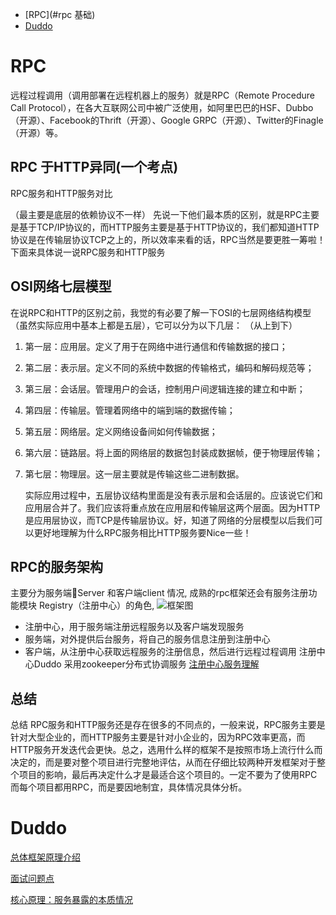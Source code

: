 * [RPC](#rpc 基础)
* [Duddo](#Duddo框架学习)
# RPC
远程过程调用（调用部署在远程机器上的服务）就是RPC（Remote Procedure Call Protocol），在各大互联网公司中被广泛使用，如阿里巴巴的HSF、Dubbo（开源）、Facebook的Thrift（开源）、Google GRPC（开源）、Twitter的Finagle（开源）等。
## RPC 于HTTP异同(一个考点)
RPC服务和HTTP服务对比

（最主要是底层的依赖协议不一样）
先说一下他们最本质的区别，就是RPC主要是基于TCP/IP协议的，而HTTP服务主要是基于HTTP协议的，我们都知道HTTP协议是在传输层协议TCP之上的，所以效率来看的话，RPC当然是要更胜一筹啦！下面来具体说一说RPC服务和HTTP服务

## OSI网络七层模型

在说RPC和HTTP的区别之前，我觉的有必要了解一下OSI的七层网络结构模型（虽然实际应用中基本上都是五层），它可以分为以下几层： （从上到下）
1.  第一层：应用层。定义了用于在网络中进行通信和传输数据的接口；
2. 第二层：表示层。定义不同的系统中数据的传输格式，编码和解码规范等；
3. 第三层：会话层。管理用户的会话，控制用户间逻辑连接的建立和中断；
4. 第四层：传输层。管理着网络中的端到端的数据传输；
5. 第五层：网络层。定义网络设备间如何传输数据；
6. 第六层：链路层。将上面的网络层的数据包封装成数据帧，便于物理层传输；
7. 第七层：物理层。这一层主要就是传输这些二进制数据。

     实际应用过程中，五层协议结构里面是没有表示层和会话层的。应该说它们和应用层合并了。我们应该将重点放在应用层和传输层这两个层面。因为HTTP是应用层协议，而TCP是传输层协议。好，知道了网络的分层模型以后我们可以更好地理解为什么RPC服务相比HTTP服务要Nice一些！

## RPC的服务架构
 主要分为服务端Server 和客户端client 情况, 成熟的rpc框架还会有服务注册功能模块 Registry（注册中心）的角色,
 ![框架图](https://img-blog.csdn.net/20181002131701885?watermark/2/text/aHR0cHM6Ly9ibG9nLmNzZG4ubmV0L3FxXzI4MzUwOTk3/font/5a6L5L2T/fontsize/400/fill/I0JBQkFCMA==/dissolve/70)
*  注册中心，用于服务端注册远程服务以及客户端发现服务
*  服务端，对外提供后台服务，将自己的服务信息注册到注册中心
*  客户端，从注册中心获取远程服务的注册信息，然后进行远程过程调用
注册中心Duddo 采用zookeeper分布式协调服务
[注册中心服务理解](https://www.cnkirito.moe/rpc-registry/)
## 总结
总结
RPC服务和HTTP服务还是存在很多的不同点的，一般来说，RPC服务主要是针对大型企业的，而HTTP服务主要是针对小企业的，因为RPC效率更高，而HTTP服务开发迭代会更快。总之，选用什么样的框架不是按照市场上流行什么而决定的，而是要对整个项目进行完整地评估，从而在仔细比较两种开发框架对于整个项目的影响，最后再决定什么才是最适合这个项目的。一定不要为了使用RPC而每个项目都用RPC，而是要因地制宜，具体情况具体分析。

# Duddo
[总体框架原理介绍](https://www.cnkirito.moe/rpc-registry/)

[面试问题点](https://mp.weixin.qq.com/s/PdWRHgm83XwPYP08KnkIsw)

[核心原理：服务暴露的本质情况](http://ifeve.com/dubbo-consumer-service2invoker/)


